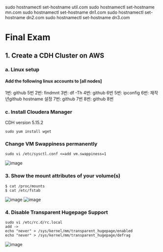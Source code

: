 sudo hostnamectl set-hostname util.com
sudo hostnamectl set-hostname mn.com
sudo hostnamectl set-hostname dn1.com
sudo hostnamectl set-hostname dn2.com
sudo hostnamectl set-hostname dn3.com

# Final Exam
## 1. Create a CDH Cluster on AWS

### a. Linux setup
####  Add the following linux accounts to [all nodes]

1번: github 5번
2번: findmnt 
3번: df -Th
4번: github 6번
5번: ipconfig
6번: 재작년github hostname 설정
7번: github 7번
8번: github 8번


### c. Install Cloudera Manager
CDH version 5.15.2

```
sudo yum install wget
```

### Change VM Swappiness permanently
```
sudo vi /etc/sysctl.conf <=add vm.swappiness=1
```
![image](https://user-images.githubusercontent.com/52474199/124742257-7e5b6600-df57-11eb-89ca-7836bbdfc72b.png)

### 3. Show the mount attributes of your volume(s)
```
$ cat /proc/mounts
$ cat /etc/fstab
```
![image](https://user-images.githubusercontent.com/52474199/124742812-0b062400-df58-11eb-8593-d1310d631f17.png)
![image](https://user-images.githubusercontent.com/52474199/124743022-43a5fd80-df58-11eb-9a19-21f7f1ffd910.png)

### 4. Disable Transparent Hugepage Support
```
sudo vi /etc/rc.d/rc.local
add ->
echo "never" > /sys/kernel/mm/transparent_hugepage/enabled
echo "never" > /sys/kernel/mm/transparent_hugepage/defrag
```
![image](https://user-images.githubusercontent.com/52474199/124743726-faa27900-df58-11eb-9d0e-fb311c1c7279.png)


